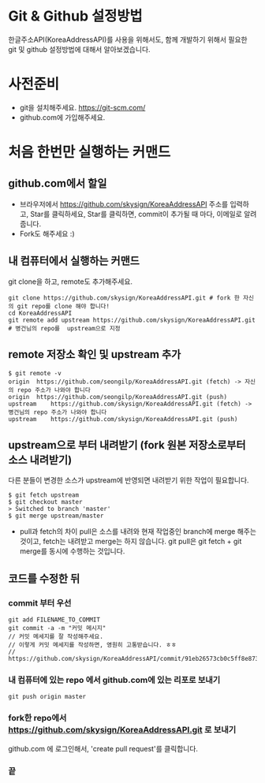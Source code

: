 # Git & Github 설정방법

한글주소API(KoreaAddressAPI)를 사용을 위해서도, 함께 개발하기 위해서 필요한 git 및 github 설정방법에 대해서 알아보겠습니다.

# 사전준비
* git을 설치해주세요. https://git-scm.com/
* github.com에 가입해주세요.

# 처음 한번만 실행하는 커맨드
## github.com에서 할일
* 브라우저에서 https://github.com/skysign/KoreaAddressAPI 주소를 입력하고, Star를 클릭하세요, Star를 클릭하면, commit이 추가될 때 마다, 이메일로 알려줍니다.
* Fork도 해주세요 :)

## 내 컴퓨터에서 실행하는 커맨드
git clone을 하고, remote도 추가해주세요.
```
git clone https://github.com/skysign/KoreaAddressAPI.git # fork 한 자신의 git repo를 clone 해야 합니다!
cd KoreaAddressAPI
git remote add upstream https://github.com/skysign/KoreaAddressAPI.git # 병건님의 repo를  upstream으로 지정
```
## remote 저장소 확인 및 upstream 추가
```
$ git remote -v
origin	https://github.com/seongilp/KoreaAddressAPI.git (fetch) -> 자신의 repo 주소가 나와야 합니다
origin	https://github.com/seongilp/KoreaAddressAPI.git (push)
upstream	https://github.com/skysign/KoreaAddressAPI.git (fetch) -> 병건님의 repo 주소가 나와야 합니다
upstream	https://github.com/skysign/KoreaAddressAPI.git (push)
```

## upstream으로 부터 내려받기 (fork 원본 저장소로부터 소스 내려받기)
다른 분들이 변경한 소스가 upstream에 반영되면 내려받기 위한 작업이 필요합니다.
```
$ git fetch upstream
$ git checkout master
> Switched to branch 'master'
$ git merge upstream/master
```
* pull과 fetch의 차이
pull은 소스를 내려와 현재 작업중인 branch에 merge 해주는 것이고, fetch는 내려받고 merge는 하지 않습니다.
git pull은 git fetch + git merge를 동시에 수행하는 것입니다.

## 코드를 수정한 뒤
### commit 부터 우선
```
git add FILENAME_TO_COMMIT
git commit -a -m "커밋 메시지"
// 커밋 메세지를 잘 작성해주세요.
// 이렇게 커밋 메세지를 작성하면, 영원히 고통받습니다. ㅎㅎ
// https://github.com/skysign/KoreaAddressAPI/commit/91eb26573cb0c5ff8e873d927dd5829d2c100ecd
```

### 내 컴퓨터에 있는 repo 에서 github.com에 있는 리포로 보내기
```
git push origin master
```

### fork한 repo에서 https://github.com/skysign/KoreaAddressAPI.git 로 보내기
github.com 에 로그인해서, 'create pull request'를 클릭합니다.

### 끝